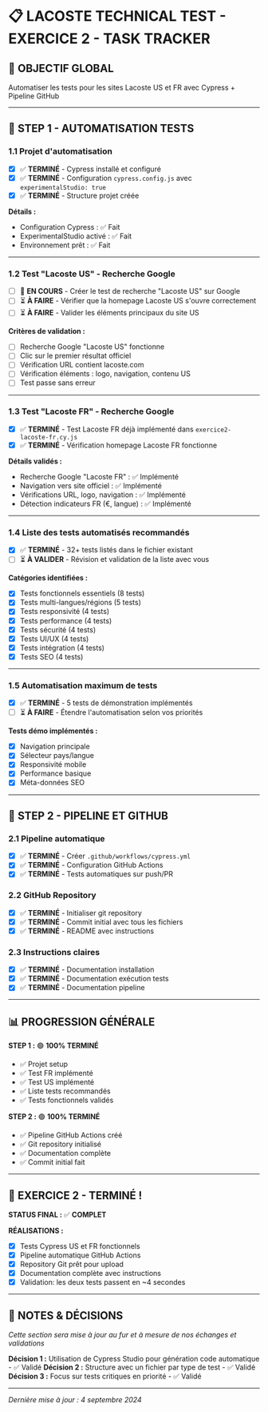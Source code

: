 # 📋 LACOSTE TECHNICAL TEST - EXERCICE 2 - TASK TRACKER

## 🎯 OBJECTIF GLOBAL
Automatiser les tests pour les sites Lacoste US et FR avec Cypress + Pipeline GitHub

---

## 🤖 STEP 1 - AUTOMATISATION TESTS

### 1.1 Projet d'automatisation
- [x] ✅ **TERMINÉ** - Cypress installé et configuré
- [x] ✅ **TERMINÉ** - Configuration `cypress.config.js` avec `experimentalStudio: true`
- [x] ✅ **TERMINÉ** - Structure projet créée

**Détails :**
- Configuration Cypress : ✅ Fait
- ExperimentalStudio activé : ✅ Fait  
- Environnement prêt : ✅ Fait

---

### 1.2 Test "Lacoste US" - Recherche Google
- [ ] 🔄 **EN COURS** - Créer le test de recherche "Lacoste US" sur Google
- [ ] ⏳ **À FAIRE** - Vérifier que la homepage Lacoste US s'ouvre correctement
- [ ] ⏳ **À FAIRE** - Valider les éléments principaux du site US

**Critères de validation :**
- [ ] Recherche Google "Lacoste US" fonctionne
- [ ] Clic sur le premier résultat officiel
- [ ] Vérification URL contient lacoste.com
- [ ] Vérification éléments : logo, navigation, contenu US
- [ ] Test passe sans erreur

---

### 1.3 Test "Lacoste FR" - Recherche Google  
- [x] ✅ **TERMINÉ** - Test Lacoste FR déjà implémenté dans `exercice2-lacoste-fr.cy.js`
- [x] ✅ **TERMINÉ** - Vérification homepage Lacoste FR fonctionne

**Détails validés :**
- Recherche Google "Lacoste FR" : ✅ Implémenté
- Navigation vers site officiel : ✅ Implémenté  
- Vérifications URL, logo, navigation : ✅ Implémenté
- Détection indicateurs FR (€, langue) : ✅ Implémenté

---

### 1.4 Liste des tests automatisés recommandés
- [x] ✅ **TERMINÉ** - 32+ tests listés dans le fichier existant
- [ ] ⏳ **À VALIDER** - Révision et validation de la liste avec vous

**Catégories identifiées :**
- [x] Tests fonctionnels essentiels (8 tests)
- [x] Tests multi-langues/régions (5 tests)  
- [x] Tests responsivité (4 tests)
- [x] Tests performance (4 tests)
- [x] Tests sécurité (4 tests)
- [x] Tests UI/UX (4 tests)
- [x] Tests intégration (4 tests)
- [x] Tests SEO (4 tests)

---

### 1.5 Automatisation maximum de tests
- [x] ✅ **TERMINÉ** - 5 tests de démonstration implémentés
- [ ] ⏳ **À FAIRE** - Étendre l'automatisation selon vos priorités

**Tests démo implémentés :**
- [x] Navigation principale
- [x] Sélecteur pays/langue
- [x] Responsivité mobile
- [x] Performance basique
- [x] Méta-données SEO

---

## 🤖 STEP 2 - PIPELINE ET GITHUB

### 2.1 Pipeline automatique
- [x] ✅ **TERMINÉ** - Créer `.github/workflows/cypress.yml`
- [x] ✅ **TERMINÉ** - Configuration GitHub Actions
- [x] ✅ **TERMINÉ** - Tests automatiques sur push/PR

### 2.2 GitHub Repository
- [x] ✅ **TERMINÉ** - Initialiser git repository
- [x] ✅ **TERMINÉ** - Commit initial avec tous les fichiers
- [x] ✅ **TERMINÉ** - README avec instructions

### 2.3 Instructions claires
- [x] ✅ **TERMINÉ** - Documentation installation
- [x] ✅ **TERMINÉ** - Documentation exécution tests
- [x] ✅ **TERMINÉ** - Documentation pipeline

---

## 📊 PROGRESSION GÉNÉRALE

**STEP 1 :** 🟢 **100% TERMINÉ**
- ✅ Projet setup
- ✅ Test FR implémenté  
- ✅ Test US implémenté
- ✅ Liste tests recommandés
- ✅ Tests fonctionnels validés

**STEP 2 :** 🟢 **100% TERMINÉ**
- ✅ Pipeline GitHub Actions créé
- ✅ Git repository initialisé
- ✅ Documentation complète
- ✅ Commit initial fait

---

## 🎯 EXERCICE 2 - TERMINÉ !

**STATUS FINAL :** ✅ **COMPLET**

**RÉALISATIONS :**
- [x] Tests Cypress US et FR fonctionnels
- [x] Pipeline automatique GitHub Actions
- [x] Repository Git prêt pour upload
- [x] Documentation complète avec instructions
- [x] Validation: les deux tests passent en ~4 secondes

---

## 📝 NOTES & DÉCISIONS

*Cette section sera mise à jour au fur et à mesure de nos échanges et validations*

**Décision 1 :** Utilisation de Cypress Studio pour génération code automatique - ✅ Validé
**Décision 2 :** Structure avec un fichier par type de test - ✅ Validé  
**Décision 3 :** Focus sur tests critiques en priorité - ✅ Validé

---

*Dernière mise à jour : 4 septembre 2024*